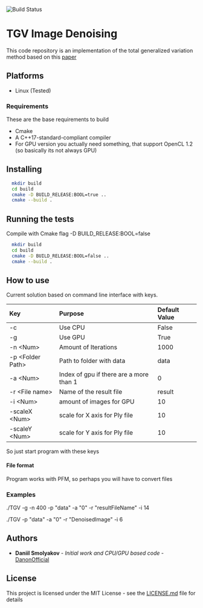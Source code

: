 ![Build Status](https://travis-ci.org/DanonOfficial/TGVDenoising.svg?branch=master)
# TGV Image Denoising

This code repository is an implementation of the total generalized variation method based on this [paper](https://pdfs.semanticscholar.org/3cdf/b982d5f5c926f9ee257ee7d391ff716e08e6.pdf?_ga=2.99932824.785502720.1554466187-1112687837.1554466187)

## Platforms ##

  * Linux (Tested)
    
### Requirements

These are the base requirements to build

  * Cmake
  * A C++17-standard-compliant compiler
  * For GPU version you actually need something, that support OpenCL 1.2 (so basically its not always GPU)

## Installing 

```bash
  mkdir build
  cd build
  cmake -D BUILD_RELEASE:BOOL=true ..
  cmake --build .
```
## Running the tests

Compile with Cmake flag -D BUILD_RELEASE:BOOL=false
```bash
  mkdir build
  cd build
  cmake -D BUILD_RELEASE:BOOL=false ..
  cmake --build .
```

## How to use

Current solution based on command line interface with keys. 

| Key                  | Purpose                                 | Default Value |
| :------------------- | :-------------------------------------- | :------------ |
| -c                   | Use CPU                                 | False         |
| -g                   | Use GPU                                 | True          |
| -n  \<Num\>          | Amount of Iterations                    | 1000          |
| -p  \<Folder Path\>  | Path to folder with data                | data          |
| -a \<Num\>           | Index of gpu if there are a more than 1 | 0             |
| -r \<File name\>     | Name of the result file                 | result        |
| -i \<Num\>           | amount of images for GPU                | 10            |
| -scaleX \<Num\>      | scale for X axis for Ply file           | 10            |
| -scaleY \<Num\>      | scale for Y axis for Ply file           | 10            |    

So just start program with these keys

#### File format

Program works with PFM, so perhaps you will have to convert files                 


### Examples

./TGV -g -n 400 -p "data" -a "0" -r "resultFileName" -i 14

./TGV -p "data" -a "0" -r "DenoisedImage" -i 6

## Authors

* **Daniil Smolyakov** - *Initial work and CPU/GPU based code* - [DanonOfficial](https://github.com/DanonOfficial)


## License

This project is licensed under the MIT License - see the [LICENSE.md](LICENSE.md) file for details


